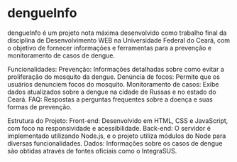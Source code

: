 # dengueInfo
 
 
dengueInfo é um projeto nota máxima desenvolvido como trabalho final da disciplina de Desenvolvimento WEB na Universidade Federal do Ceará, com o objetivo de fornecer informações e ferramentas para a prevenção e monitoramento de casos de dengue.

Funcionalidades:
 Prevenção: Informações detalhadas sobre como evitar a proliferação do mosquito da dengue.
 Denúncia de focos: Permite que os usuários denunciem focos do mosquito.
 Monitoramento de casos: Exibe dados atualizados sobre a dengue na cidade de Russas e no estado do Ceará.
 FAQ: Respostas a perguntas frequentes sobre a doença e suas formas de prevenção.
 
Estrutura do Projeto:
 Front-end: Desenvolvido em HTML, CSS e JavaScript, com foco na responsividade e acessibilidade.
 Back-end: O servidor é implementado utilizando Node.js, e o projeto utiliza módulos do Node para diversas funcionalidades.
 Dados: Informações sobre os casos de dengue são obtidas através de fontes oficiais como o IntegraSUS.

